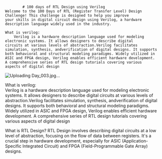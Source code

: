 			# 100 days of RTL Design using Verilog
    Welcome to the 100 Days of RTL (Register Transfer Level) Design Challenge! This challenge is designed to help you improve 
    your skills in digital circuit design using Verilog, a hardware description language widely used in the industry.

    What is verilog: 
    	Verilog is a hardware description language used for modeling electronic systems. It allows designers to describe digital 
    circuits at various levels of abstraction.Verilog facilitates simulation, synthesis, andverification of digital designs. It supports both behavioral and structural modeling paradigms. Widely utilized in ASIC and FPGA design, Verilog enables efficient hardware development. A comprehensive series of RTL design tutorials covering various aspects of digital design

  
   ![Uploading Day_003.jpg…]()

What is verilog:	
	Verilog is a hardware description language used for modeling electronic systems. It allows designers to 
describe digital circuits at various levels of abstraction.Verilog facilitates simulation, synthesis, andverification of digital designs. It supports both behavioral and structural modeling paradigms. Widely utilized in ASIC and FPGA design, Verilog enables efficient hardware development.
A comprehensive series of RTL design tutorials covering various aspects of digital design




What is RTL Design?
RTL Design involves describing digital circuits at a low level of abstraction, focusing on the flow of data between registers. It's a crucial step in hardware development, especially for ASIC (Application-Specific Integrated Circuit) and FPGA (Field-Programmable Gate Array) designs.
